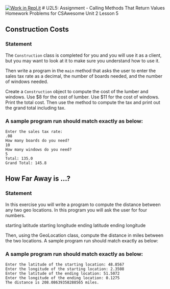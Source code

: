 [![Work in Repl.it](https://classroom.github.com/assets/work-in-replit-14baed9a392b3a25080506f3b7b6d57f295ec2978f6f33ec97e36a161684cbe9.svg)](https://classroom.github.com/online_ide?assignment_repo_id=3213114&assignment_repo_type=AssignmentRepo)
﻿# U2L5: Assignment - Calling Methods That Return Values
Homework Problems for CSAwesome Unit 2 Lesson 5

## Construction Costs
### Statement
The `Construction` class is completed for you and you will use it as a client, but you may want to look at it to make sure you understand how to use it.

Then write a program in the `main` method that asks the user to enter the sales tax rate as a decimal, the number of boards needed, and the number of windows needed.

Create a `Construction` object to compute the cost of the lumber and windows. Use $8 for the cost of lumber. Use $11 for the cost of windows.
Print the total cost. Then use the method to compute the tax and print out the grand total including tax.
 
### A sample program run should match exactly as below:
```
Enter the sales tax rate: 
.08
How many boards do you need? 
10
How many windows do you need? 
5
Total: 135.0
Grand Total: 145.8
```


## How Far Away is ...?
### Statement
In this exercise you will write a program to compute the distance between any two geo locations.
In this program you will ask the user for four numbers.

starting latitude
starting longitude
ending latitude
ending longitude

Then, using the GeoLocation class, compute the distance in miles between the two locations.
A sample program run should match exactly as below:

 
### A sample program run should match exactly as below:
```
Enter the latitude of the starting location: 48.8567
Enter the longitude of the starting location: 2.3508
Enter the latitude of the ending location: 51.5072
Enter the longitude of the ending location: 0.1275
The distance is 208.08639358288565 miles.
```
